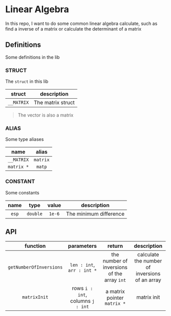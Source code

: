 # Linear Algebra

In this repo, I want to do some common linear algebra calculate, such as find a inverse of a matrix or calculate the determinant of a matrix

## Definitions

Some definitions in the lib

### STRUCT

The `struct` in this lib

|struct|description|
|:--:|:--:|
|`__MATRIX`|The matrix struct|

> The vector is also a matrix

### ALIAS

Some type aliases

|name|alias|
|:--:|:--:|
|`__MATRIX`|`matrix`|
|`matrix *`|`matp`|

### CONSTANT

Some constants

|name|type|value|description|
|:--:|:--:|:--:|:--:|
|`esp`|`double`|`1e-6`|The minimum difference|

## API

|function|parameters|return|description|
|:--:|:--:|:--:|:--:|
|`getNumberOfInversions`|`len : int`, `arr : int *`|the number of inversions of the array `int`|calculate the number of inversions of an array|
|`matrixInit`|rows `i : int`, columns `j : int`|a matrix pointer `matrix *`|matrix init|
